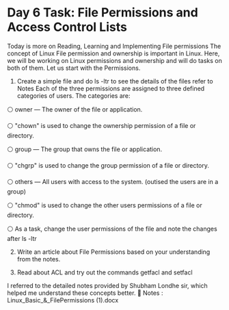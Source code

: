 # Day 6 Task: File Permissions and Access Control Lists
Today is more on Reading, Learning and Implementing File permissions
The concept of Linux File permission and ownership is important in Linux. Here, we will be working on Linux permissions and ownership and will do tasks on both of them. Let us start with the Permissions.

 1) Create a simple file and do ls -ltr to see the details of the files refer to Notes
Each of the three permissions are assigned to three defined categories of users. The categories are:

 ⚪ owner — The owner of the file or application.

 ⚪ "chown" is used to change the ownership permission of a file or directory.

 ⚪ group — The group that owns the file or application.

 ⚪ "chgrp" is used to change the group permission of a file or directory.

 ⚪ others — All users with access to the system. (outised the users are in a group)

 ⚪ "chmod" is used to change the other users permissions of a file or directory.

 ⚪ As a task, change the user permissions of the file and note the changes after ls -ltr

 2) Write an article about File Permissions based on your understanding from the notes.

 3) Read about ACL and try out the commands getfacl and setfacl

I referred to the detailed notes provided by Shubham Londhe sir, which helped me understand these concepts better.
📖 Notes : Linux_Basic_&_FilePermissions (1).docx